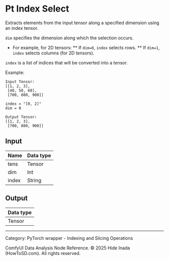 # Pt Index Select
Extracts elements from the input tensor along a specified dimension using an index tensor.

`dim` specifies the dimension along which the selection occurs.
* For example, for 2D tensors:
** If `dim=0`, `index` selects rows.
** If `dim=1`, `index` selects columns (for 2D tensors).

`index` is a list of indices that will be converted into a tensor.

Example:
```
Input Tensor:
[[1, 2, 3],
 [40, 50, 60],
 [700, 800, 900]]

index = "[0, 2]"
dim = 0

Output Tensor:
[[1, 2, 3],
 [700, 800, 900]]
```

## Input
| Name | Data type |
|---|---|
| tens | Tensor |
| dim | Int |
| index | String |

## Output
| Data type |
|---|
| Tensor |

<HR>
Category: PyTorch wrapper - Indexing and Slicing Operations

ComfyUI Data Analysis Node Reference. © 2025 Hide Inada (HowToSD.com). All rights reserved.

